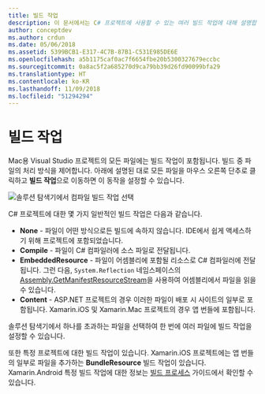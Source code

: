 ```yaml
---
title: 빌드 작업
description: 이 문서에서는 C# 프로젝트에 사용할 수 있는 여러 빌드 작업에 대해 설명합니다.
author: conceptdev
ms.author: crdun
ms.date: 05/06/2018
ms.assetid: 5399BCB1-E317-4C7B-87B1-C531E985DE6E
ms.openlocfilehash: a5b1175caf0ac7f6654fbe20b5300327679eccbc
ms.sourcegitcommit: 0a8ac5f2a685270d9ca79bb39d26fd90099bfa29
ms.translationtype: HT
ms.contentlocale: ko-KR
ms.lasthandoff: 11/09/2018
ms.locfileid: "51294294"
---
```

# <a name="build-actions"></a>빌드 작업

Mac용 Visual Studio 프로젝트의 모든 파일에는 빌드 작업이 포함됩니다. 빌드 중 파일의 처리 방식을 제어합니다. 아래에 설명된 대로 모든 파일을 마우스 오른쪽 단추로 클릭하고 **빌드 작업**으로 이동하면 이 동작을 설정할 수 있습니다.

![솔루션 탐색기에서 컴파일 빌드 작업 선택](media/projects-and-solutions-image1.png)

C# 프로젝트에 대한 몇 가지 일반적인 빌드 작업은 다음과 같습니다.

* **None** - 파일이 어떤 방식으로든 빌드에 속하지 않습니다. IDE에서 쉽게 액세스하기 위해 프로젝트에 포함되었습니다.
* **Compile** - 파일이 C# 컴파일러에 소스 파일로 전달됩니다.
* **EmbeddedResource** - 파일이 어셈블리에 포함될 리소스로 C# 컴파일러에 전달됩니다. 그런 다음, `System.Reflection` 네임스페이스의 [Assembly.GetManifestResourceStream](https://docs.microsoft.com/dotnet/api/system.reflection.assembly.getmanifestresourcestream)을 사용하여 어셈블리에서 파일을 읽을 수 있습니다.
* **Content** - ASP.NET 프로젝트의 경우 이러한 파일이 배포 시 사이트의 일부로 포함됩니다. Xamarin.iOS 및 Xamarin.Mac 프로젝트의 경우 앱 번들에 포함됩니다.

솔루션 탐색기에서 하나를 초과하는 파일을 선택하여 한 번에 여러 파일에 빌드 작업을 설정할 수 있습니다.

또한 특정 프로젝트에 대한 빌드 작업이 있습니다. Xamarin.iOS 프로젝트에는 앱 번들의 일부로 파일을 추가하는 **BundleResource** 빌드 작업이 있습니다. Xamarin.Android 특정 빌드 작업에 대한 정보는 [빌드 프로세스](/xamarin/android/deploy-test/building-apps/build-process#Build_Actions) 가이드에서 확인할 수 있습니다.